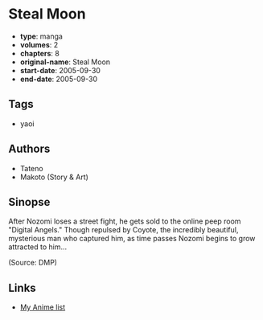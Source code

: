 # Steal Moon

-   **type**: manga
-   **volumes**: 2
-   **chapters**: 8
-   **original-name**: Steal Moon
-   **start-date**: 2005-09-30
-   **end-date**: 2005-09-30

## Tags

-   yaoi

## Authors

-   Tateno
-   Makoto (Story & Art)

## Sinopse

After Nozomi loses a street fight, he gets sold to the online peep room "Digital Angels." Though repulsed by Coyote, the incredibly beautiful, mysterious man who captured him, as time passes Nozomi begins to grow attracted to him...

(Source: DMP)

## Links

-   [My Anime list](https://myanimelist.net/manga/1973/Steal_Moon)
